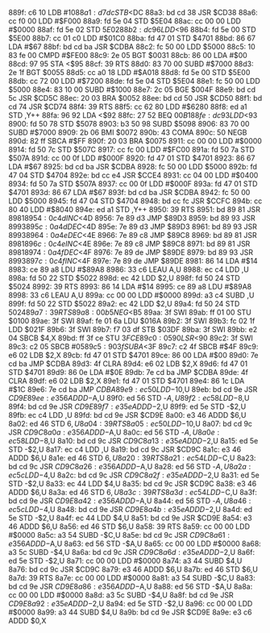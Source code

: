 889f: c6 10        LDB    #$10
88a1: d7 dc        STB    <$DC
88a3: bd cd 38     JSR    $CD38
88a6: cc f0 00     LDD    #$F000
88a9: fd 5e 04     STD    $5E04
88ac: cc 00 00     LDD    #$0000
88af: fd 5e 02     STD    $5E02
88b2: dc 96        LDD    <$96
88b4: fd 5e 00     STD    $5E00
88b7: cc 01 c0     LDD    #$01C0
88ba: fd 47 01     STD    $4701
88bd: 86 67        LDA    #$67
88bf: bd cd ba     JSR    $CDBA
88c2: fc 50 00     LDD    $5000
88c5: 10 83 fe 00  CMPD   #$FE00
88c9: 2e 05        BGT    $0031
88cb: 86 00        LDA    #$00
88cd: 97 95        STA    <$95
88cf: 39           RTS
88d0: 83 70 00     SUBD   #$7000
88d3: 2e 1f        BGT    $0055
88d5: cc a0 18     LDD    #$A018
88d8: fd 5e 00     STD    $5E00
88db: cc 72 00     LDD    #$7200
88de: fd 5e 04     STD    $5E04
88e1: fc 50 00     LDD    $5000
88e4: 83 10 00     SUBD   #$1000
88e7: 2c 05        BGE    $004F
88e9: bd cd 5c     JSR    $CD5C
88ec: 20 03        BRA    $0052
88ee: bd cd 50     JSR    $CD50
88f1: bd cd 74     JSR    $CD74
88f4: 39           RTS
88f5: cc 62 80     LDD    #$6280
88f8: ed a1        STD    ,Y++
88fa: 96 92        LDA    <$92
88fc: 27 52        BEQ    $00B1
88fe: dc 93        LDD    <$93
8900: fd 50 78     STD    $5078
8903: b3 50 98     SUBD   $5098
8906: 83 70 00     SUBD   #$7000
8909: 2b 06        BMI    $0072
890b: 43           COMA
890c: 50           NEGB
890d: 82 ff        SBCA   #$FF
890f: 20 03        BRA    $0075
8911: cc 00 00     LDD    #$0000
8914: fd 50 7c     STD    $507C
8917: cc fc 00     LDD    #$FC00
891a: fd 50 7a     STD    $507A
891d: cc 00 0f     LDD    #$000F
8920: fd 47 01     STD    $4701
8923: 86 67        LDA    #$67
8925: bd cd ba     JSR    $CDBA
8928: fc 50 00     LDD    $5000
892b: fd 47 04     STD    $4704
892e: bd cc e4     JSR    $CCE4
8931: cc 04 00     LDD    #$0400
8934: fd 50 7a     STD    $507A
8937: cc 00 0f     LDD    #$000F
893a: fd 47 01     STD    $4701
893d: 86 67        LDA    #$67
893f: bd cd ba     JSR    $CDBA
8942: fc 50 00     LDD    $5000
8945: fd 47 04     STD    $4704
8948: bd cc fc     JSR    $CCFC
894b: cc 80 40     LDD    #$8040
894e: ed a1        STD    ,Y++
8950: 39           RTS
8951: bd 89 81     JSR    $8981
8954: 0c 4d        INC    <$4D
8956: 7e 89 d3     JMP    $89D3
8959: bd 89 93     JSR    $8993
895c: 0a 4d        DEC    <$4D
895e: 7e 89 d3     JMP    $89D3
8961: bd 89 93     JSR    $8993
8964: 0a 4e        DEC    <$4E
8966: 7e 89 c8     JMP    $89C8
8969: bd 89 81     JSR    $8981
896c: 0c 4e        INC    <$4E
896e: 7e 89 c8     JMP    $89C8
8971: bd 89 81     JSR    $8981
8974: 0a 4f        DEC    <$4F
8976: 7e 89 de     JMP    $89DE
8979: bd 89 93     JSR    $8993
897c: 0c 4f        INC    <$4F
897e: 7e 89 de     JMP    $89DE
8981: 86 14        LDA    #$14
8983: ce 89 a8     LDU    #$89A8
8986: 33 c6        LEAU   A,U
8988: ec c4        LDD    ,U
898a: fd 50 22     STD    $5022
898d: ec 42        LDD    $2,U
898f: fd 50 24     STD    $5024
8992: 39           RTS
8993: 86 14        LDA    #$14
8995: ce 89 a8     LDU    #$89A8
8998: 33 c6        LEAU   A,U
899a: cc 00 00     LDD    #$0000
899d: a3 c4        SUBD   ,U
899f: fd 50 22     STD    $5022
89a2: ec 42        LDD    $2,U
89a4: fd 50 24     STD    $5024
89a7: 39           RTS
89a8: 00 b5        NEG    <$B5
89aa: 3f           SWI
89ab: ff 01 00     STU    $0100
89ae: 3f           SWI
89af: fe 01 6a     LDU    $016A
89b2: 3f           SWI
89b3: fc 02 1f     LDD    $021F
89b6: 3f           SWI
89b7: f7 03 df     STB    $03DF
89ba: 3f           SWI
89bb: e2 04        SBCB   $4,X
89bd: ff 3f ce     STU    $3FCE
89c0: 05 90        LSR    <$90
89c2: 3f           SWI
89c3: c2 05        SBCB   #$05
89c5: 90 3f        SUBA   <$3F
89c7: c2 4f        SBCB   #$4F
89c9: e6 02        LDB    $2,X
89cb: fd 47 01     STD    $4701
89ce: 86 00        LDA    #$00
89d0: 7e cd ba     JMP    $CDBA
89d3: 4f           CLRA
89d4: e6 02        LDB    $2,X
89d6: fd 47 01     STD    $4701
89d9: 86 0e        LDA    #$0E
89db: 7e cd ba     JMP    $CDBA
89de: 4f           CLRA
89df: e6 02        LDB    $2,X
89e1: fd 47 01     STD    $4701
89e4: 86 1c        LDA    #$1C
89e6: 7e cd ba     JMP    $CDBA
89e9: ec 50        LDD    -$10,U
89eb: bd cd 9e     JSR    $CD9E
89ee: e3 56        ADDD   -$A,U
89f0: ed 56        STD    -$A,U
89f2: ec 58        LDD    -$8,U
89f4: bd cd 9e     JSR    $CD9E
89f7: e3 5e        ADDD   -$2,U
89f9: ed 5e        STD    -$2,U
89fb: ec c4        LDD    ,U
89fd: bd cd 9e     JSR    $CD9E
8a00: e3 46        ADDD   $6,U
8a02: ed 46        STD    $6,U
8a04: 39           RTS
8a05: ec 50        LDD    -$10,U
8a07: bd cd 9c     JSR    $CD9C
8a0a: e3 56        ADDD   -$A,U
8a0c: ed 56        STD    -$A,U
8a0e: ec 58        LDD    -$8,U
8a10: bd cd 9c     JSR    $CD9C
8a13: e3 5e        ADDD   -$2,U
8a15: ed 5e        STD    -$2,U
8a17: ec c4        LDD    ,U
8a19: bd cd 9c     JSR    $CD9C
8a1c: e3 46        ADDD   $6,U
8a1e: ed 46        STD    $6,U
8a20: 39           RTS
8a21: ec 54        LDD    -$C,U
8a23: bd cd 9c     JSR    $CD9C
8a26: e3 56        ADDD   -$A,U
8a28: ed 56        STD    -$A,U
8a2a: ec 5c        LDD    -$4,U
8a2c: bd cd 9c     JSR    $CD9C
8a2f: e3 5e        ADDD   -$2,U
8a31: ed 5e        STD    -$2,U
8a33: ec 44        LDD    $4,U
8a35: bd cd 9c     JSR    $CD9C
8a38: e3 46        ADDD   $6,U
8a3a: ed 46        STD    $6,U
8a3c: 39           RTS
8a3d: ec 54        LDD    -$C,U
8a3f: bd cd 9e     JSR    $CD9E
8a42: e3 56        ADDD   -$A,U
8a44: ed 56        STD    -$A,U
8a46: ec 5c        LDD    -$4,U
8a48: bd cd 9e     JSR    $CD9E
8a4b: e3 5e        ADDD   -$2,U
8a4d: ed 5e        STD    -$2,U
8a4f: ec 44        LDD    $4,U
8a51: bd cd 9e     JSR    $CD9E
8a54: e3 46        ADDD   $6,U
8a56: ed 46        STD    $6,U
8a58: 39           RTS
8a59: cc 00 00     LDD    #$0000
8a5c: a3 54        SUBD   -$C,U
8a5e: bd cd 9c     JSR    $CD9C
8a61: e3 56        ADDD   -$A,U
8a63: ed 56        STD    -$A,U
8a65: cc 00 00     LDD    #$0000
8a68: a3 5c        SUBD   -$4,U
8a6a: bd cd 9c     JSR    $CD9C
8a6d: e3 5e        ADDD   -$2,U
8a6f: ed 5e        STD    -$2,U
8a71: cc 00 00     LDD    #$0000
8a74: a3 44        SUBD   $4,U
8a76: bd cd 9c     JSR    $CD9C
8a79: e3 46        ADDD   $6,U
8a7b: ed 46        STD    $6,U
8a7d: 39           RTS
8a7e: cc 00 00     LDD    #$0000
8a81: a3 54        SUBD   -$C,U
8a83: bd cd 9e     JSR    $CD9E
8a86: e3 56        ADDD   -$A,U
8a88: ed 56        STD    -$A,U
8a8a: cc 00 00     LDD    #$0000
8a8d: a3 5c        SUBD   -$4,U
8a8f: bd cd 9e     JSR    $CD9E
8a92: e3 5e        ADDD   -$2,U
8a94: ed 5e        STD    -$2,U
8a96: cc 00 00     LDD    #$0000
8a99: a3 44        SUBD   $4,U
8a9b: bd cd 9e     JSR    $CD9E
8a9e: e3 c6        ADDD   $0,X
